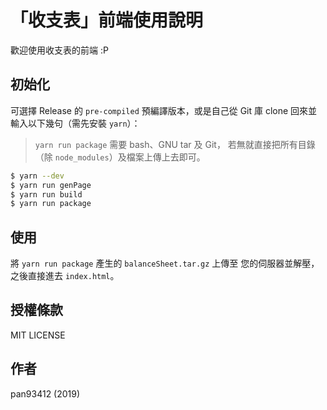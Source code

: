 # 「收支表」前端使用說明
歡迎使用收支表的前端 :P

## 初始化
可選擇 Release 的 `pre-compiled` 預編譯版本，或是自己從 Git 庫 clone
回來並輸入以下幾句（需先安裝 `yarn`）：

> `yarn run package` 需要 bash、GNU tar 及 Git，
> 若無就直接把所有目錄（除 `node_modules`）及檔案上傳上去即可。

```bash
$ yarn --dev
$ yarn run genPage
$ yarn run build
$ yarn run package
```

## 使用
將 `yarn run package` 產生的 `balanceSheet.tar.gz` 上傳至
您的伺服器並解壓，之後直接進去 `index.html`。

## 授權條款
MIT LICENSE

## 作者
pan93412 (2019)